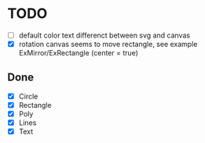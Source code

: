 # TODO

- [ ] default color text differenct between svg and canvas
- [x] rotation canvas seems to move rectangle, see example ExMirror/ExRectangle (center = true)

## Done

- [x] Circle
- [x] Rectangle
- [x] Poly
- [x] Lines
- [x] Text
